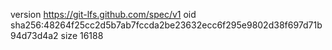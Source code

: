 version https://git-lfs.github.com/spec/v1
oid sha256:48264f25cc2d5b7ab7fccda2be23632ecc6f295e9802d38f697d71b94d73d4a2
size 16188
